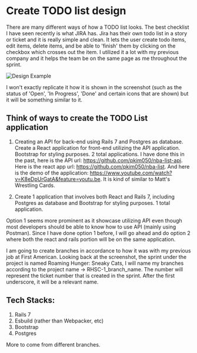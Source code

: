 # Create TODO list design
There are many different ways of how a TODO list looks. The best checklist I have seen recently is what JIRA has. Jira has their own todo list in a story or ticket and it is really simple and clean. It lets the user create todo items, edit items, delete items, and be able to 'finish' them by clicking on the checkbox which crosses out the item. I utilized it a lot with my previous company and it helps the team be on the same page as me throughout the sprint.

![Design Example](https://gyazo.com/34e95fd8786cb6ffba88e8dbbf2f5b1d)

I won't exactly replicate it how it is shown in the screenshot (such as the status of 'Open', 'In Progress', 'Done' and certain icons that are shown) but it will be something similar to it.

## Think of ways to create the TODO List application
1. Creating an API for back-end using Rails 7 and Postgres as database. Create a React application for front-end utilizing the API application. Bootstrap for styling purposes. 2 total applications. I have done this in the past, here is the API url: https://github.com/pkim050/nba-list-api. Here is the react app url: https://github.com/pkim050/nba-list. And here is the demo of the application: https://www.youtube.com/watch?v=K8eDpUrGatA&feature=youtu.be. It is kind of similar to Matt's Wrestling Cards.

2. Create 1 application that involves both React and Rails 7, including Postgres as database and Bootstrap for styling purposes. 1 total application.

Option 1 seems more prominent as it showcase utilizing API even though most developers should be able to know how to use API (mainly using Postman). Since I have done option 1 before, I will go ahead and do option 2 where both the react and rails portion will be on the same application.

I am going to create branches in accordance to how it was with my previous job at First American. Looking back at the screenshot, the sprint under the project is named Roaming Hunger: Sneaky Cats, I will name my branches according to the project name -> RHSC-1_branch_name. The number will represent the ticket number that is created in the sprint. After the first underscore, it will be a relevant name.

## Tech Stacks:
1. Rails 7
2. Esbuild (rather than Webpacker, etc)
3. Bootstrap
4. Postgres

More to come from different branches.
